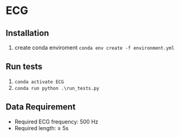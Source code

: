 # ECG



## Installation
1. create conda enviroment `conda env create -f environment.yml`

## Run tests
1. `conda activate ECG`
2. `conda run python .\run_tests.py`

## Data Requirement
* Required ECG frequency: 500 Hz
* Required length: ≥ 5s
